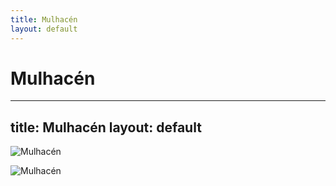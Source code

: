 ```yaml
---
title: Mulhacén
layout: default
---
```

Mulhacén
================================================
---
title: Mulhacén
layout: default
---

![Mulhacén](https://www.summitpost.org/images/original/617431.jpg)

![Mulhacén](https://res.cloudinary.com/shmg/image/upload/q_75,w_996,h_1104,c_limit/v1/tourimages/mulhacen.jpg)